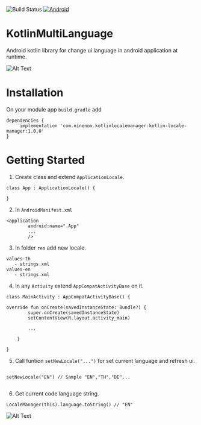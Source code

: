<img src="https://camo.githubusercontent.com/b8444ae133e24073026aaac5f84b23a896fa8dd2/68747470733a2f2f7472617669732d63692e6f72672f6b697474696e756e662f6675656c2e7376673f6272616e63683d6d6173746572" alt="Build Status" style="max-width:100%;"> <a href="https://www.ninenox.com"><img src="https://camo.githubusercontent.com/eb54d63dadf4ca40382d1b11f736ec31a24e0aff/68747470733a2f2f696d672e736869656c64732e696f2f62616467652f616e64726f69642d737570706f72742d677265656e2e737667" alt="Android" style="max-width:100%;"></a>

# KotlinMultiLanguage
Android kotlin library for change ui language in android application at runtime.

![Alt Text](https://media.giphy.com/media/VEcDJtSPLjQ6X3NRbs/giphy.gif)


# Installation
On your module app `build.gradle` add
```
dependencies {
     implementation 'com.ninenox.kotlinlocalemanager:kotlin-locale-manager:1.0.0'
}
```

# Getting Started

1. Create class and extend `ApplicationLocale`.

```
class App : ApplicationLocale() {

}
```

2. In `AndroidManifest.xml`
```
<application
        android:name=".App"
        ...
        />
```

3. In folder `res` add new locale.

```
values-th
   - strings.xml
values-en
   - strings.xml
```

4. In any `Activity` extend `AppCompatActivityBase` on it.

```
class MainActivity : AppCompatActivityBase() {

override fun onCreate(savedInstanceState: Bundle?) {
        super.onCreate(savedInstanceState)
        setContentView(R.layout.activity_main)
        
        ...
        
    }
    
}
```
5. Call funtion `setNewLocale("...")` for set current language and refresh ui.
```

setNewLocale("EN") // Sample "EN","TH","DE"...
        
```

6. Get current code language string.
```
LocaleManager(this).language.toString() // "EN"
```
        


![Alt Text](https://media.giphy.com/media/vFKqnCdLPNOKc/giphy.gif)

